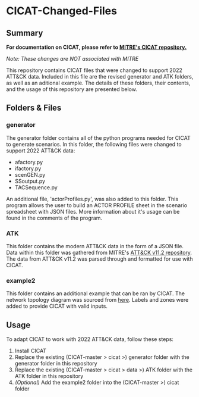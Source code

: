 # CICAT-Changed-Files

## Summary
**For documentation on CICAT, please refer to [MITRE's CICAT repository.](https://github.com/mitre/CICAT)**

*Note: These changes are NOT associated with MITRE*

This repository contains CICAT files that were changed to support 2022 ATT&CK data. Included in this file are the revised generator and ATK folders, as well as an aditional example. The details of these folders, their contents, and the usage of this repository are presented below.

## Folders & Files
### generator
The generator folder contains all of the python programs needed for CICAT to generate scenarios. In this folder, the following files were changed to support 2022 ATT&CK data:
- afactory.py
- ifactory.py
- scenGEN.py
- SSoutput.py
- TACSequence.py

An additional file, 'actorProfiles.py', was also added to this folder. This program allows the user to build an ACTOR PROFILE sheet in the scenario spreadsheet with JSON files. More information about it's usage can be found in the comments of the program. 

### ATK
This folder contains the modern ATT&CK data in the form of a JSON file. Data within this folder was gathered from MITRE's [ATT&CK v11.2 repository](https://github.com/mitre/cti/releases/tag/ATT%26CK-v11.2). The data from ATT&CK v11.2 was parsed through and formatted for use with CICAT. 

### example2
This folder contains an additional example that can be ran by CICAT. The network topology diagram was sourced from [here](https://tonymangan.wordpress.com/network-issues/uml-and-network-architecture-diagrams/). Labels and zones were added to provide CICAT with valid inputs. 

## Usage
To adapt CICAT to work with 2022 ATT&CK data, follow these steps:

1. Install CICAT
2. Replace the existing (CICAT-master > cicat >) generator folder with the generator folder in this repository
3. Replace the existing (CICAT-master > cicat > data >) ATK folder with the ATK folder in this repository
4. *(Optional)* Add the example2 folder into the (CICAT-master >) cicat folder

